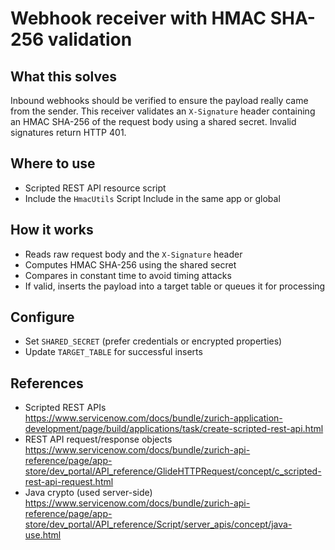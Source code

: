# Webhook receiver with HMAC SHA-256 validation

## What this solves
Inbound webhooks should be verified to ensure the payload really came from the sender. This receiver validates an `X-Signature` header containing an HMAC SHA-256 of the request body using a shared secret. Invalid signatures return HTTP 401.

## Where to use
- Scripted REST API resource script
- Include the `HmacUtils` Script Include in the same app or global

## How it works
- Reads raw request body and the `X-Signature` header
- Computes HMAC SHA-256 using the shared secret
- Compares in constant time to avoid timing attacks
- If valid, inserts the payload into a target table or queues it for processing

## Configure
- Set `SHARED_SECRET` (prefer credentials or encrypted properties)
- Update `TARGET_TABLE` for successful inserts

## References
- Scripted REST APIs  
  https://www.servicenow.com/docs/bundle/zurich-application-development/page/build/applications/task/create-scripted-rest-api.html
- REST API request/response objects  
  https://www.servicenow.com/docs/bundle/zurich-api-reference/page/app-store/dev_portal/API_reference/GlideHTTPRequest/concept/c_scripted-rest-api-request.html
- Java crypto (used server-side)  
  https://www.servicenow.com/docs/bundle/zurich-api-reference/page/app-store/dev_portal/API_reference/Script/server_apis/concept/java-use.html
